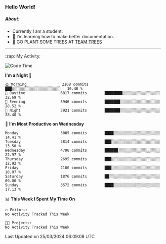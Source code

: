 ### Hello World!

##### About:
- Currently I am a student.
- 🌱 I’m learning how to make better documentation.
- 🌱 GO PLANT SOME TREES AT [TEAM TREES](https://teamtrees.org/)

---
  <summary>:zap: My Activity:</summary>
  
<!--START_SECTION:waka-->
![Code Time](http://img.shields.io/badge/Code%20Time-1%2C302%20hrs%2057%20mins-blue)

**I'm a Night 🦉** 

```text
🌞 Morning                2168 commits        ███░░░░░░░░░░░░░░░░░░░░░░   10.40 % 
🌆 Daytime                6817 commits        ████████░░░░░░░░░░░░░░░░░   32.69 % 
🌃 Evening                5946 commits        ███████░░░░░░░░░░░░░░░░░░   28.52 % 
🌙 Night                  5921 commits        ███████░░░░░░░░░░░░░░░░░░   28.40 % 
```
📅 **I'm Most Productive on Wednesday** 

```text
Monday                   3005 commits        ████░░░░░░░░░░░░░░░░░░░░░   14.41 % 
Tuesday                  2814 commits        ███░░░░░░░░░░░░░░░░░░░░░░   13.50 % 
Wednesday                4790 commits        ██████░░░░░░░░░░░░░░░░░░░   22.97 % 
Thursday                 2695 commits        ███░░░░░░░░░░░░░░░░░░░░░░   12.92 % 
Friday                   2100 commits        ███░░░░░░░░░░░░░░░░░░░░░░   10.07 % 
Saturday                 1876 commits        ██░░░░░░░░░░░░░░░░░░░░░░░   09.00 % 
Sunday                   3572 commits        ████░░░░░░░░░░░░░░░░░░░░░   17.13 % 
```


📊 **This Week I Spent My Time On** 

```text
🔥 Editors: 
No Activity Tracked This Week

🐱‍💻 Projects: 
No Activity Tracked This Week
```


 Last Updated on 25/03/2024 06:09:08 UTC
<!--END_SECTION:waka-->
